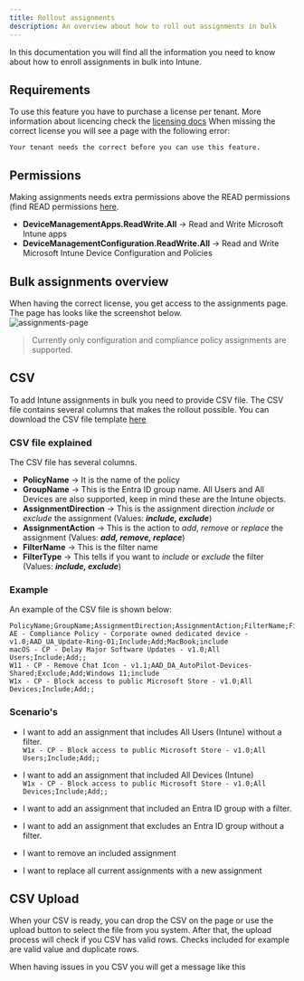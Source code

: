 ```yaml
---
title: Rollout assignments
description: An overview about how to roll out assignments in bulk
---
```

In this documentation you will find all the information you need to know about how to enroll assignments in bulk into Intune. 

## Requirements
To use this feature you have to purchase a license per tenant. More information about licencing check the [licensing docs](/docs/licensing)
When missing the correct license you will see a page with the following error:

`Your tenant needs the correct before you can use this feature.`

## Permissions
Making assignments needs extra permissions above the READ permissions (find READ permissions [here](/docs/general/authentication/). 

- **DeviceManagementApps.ReadWrite.All** -> Read and Write Microsoft Intune apps
- **DeviceManagementConfiguration.ReadWrite.All** -> Read and Write Microsoft Intune Device Configuration and Policies

## Bulk assignments overview
When having the correct license, you get access to the assignments page. The page has looks like the screenshot below.  
![assignments-page](/images/rollout/assignments-overview.png)

>Currently only configuration and compliance policy assignments are supported.

## CSV
To add Intune assignments in bulk you need to provide CSV file. 
The CSV file contains several columns that makes the rollout possible. 
You can download the CSV file template [here](/rollout/assignments)

### CSV file explained
The CSV file has several columns. 

- **PolicyName** -> It is the name of the policy
- **GroupName** -> This is the Entra ID group name. All Users and All Devices are also supported, keep in mind these are the Intune objects.
- **AssignmentDirection** -> This is the assignment direction *include* or *exclude* the assignment (Values: **_include, exclude_**)
- **AssignmentAction** -> This is the action to *add*, *remove* or *replace* the assignment (Values: **_add, remove, replace_**)
- **FilterName** ->  This is the filter name
- **FilterType** -> This tells if you want to *include* or *exclude* the filter (Values: **_include, exclude_**)

### Example
An example of the CSV file is shown below:
```text
PolicyName;GroupName;AssignmentDirection;AssignmentAction;FilterName;FilterType
AE - Compliance Policy - Corporate owned dedicated device - v1.0;AAD_UA_Update-Ring-01;Include;Add;MacBook;include
macOS - CP - Delay Major Software Updates - v1.0;All Users;Include;Add;;
W11 - CP - Remove Chat Icon - v1.1;AAD_DA_AutoPilot-Devices-Shared;Exclude;Add;Windows 11;include
W1x - CP - Block access to public Microsoft Store - v1.0;All Devices;Include;Add;;
```

### Scenario's
- I want to add an assignment that includes All Users (Intune) without a filter.  
`W1x - CP - Block access to public Microsoft Store - v1.0;All Users;Include;Add;;`  

- I want to add an assignment that included All Devices (Intune)  
`W1x - CP - Block access to public Microsoft Store - v1.0;All Devices;Include;Add;;`
- I want to add an assignment that included an Entra ID group with a filter.

- I want to add an assignment that excludes an Entra ID group without a filter.

- I want to remove an included assignment

- I want to replace all current assignments with a new assignment

## CSV Upload
When your CSV is ready, you can drop the CSV on the page or use the upload button to select the file from you system.
After that, the upload process will check if you CSV has valid rows. Checks included for example are valid value and duplicate rows.

When having issues in you CSV you will get a message like this

